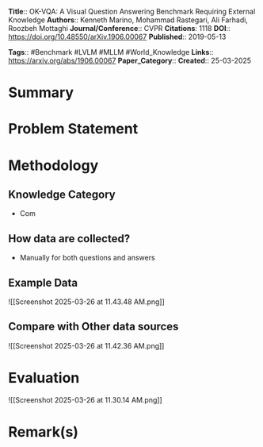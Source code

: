 **Title**:: OK-VQA: A Visual Question Answering Benchmark Requiring External Knowledge
**Authors**:: Kenneth Marino, Mohammad Rastegari, Ali Farhadi, Roozbeh Mottaghi
**Journal/Conference**:: CVPR
**Citations**: 1118
**DOI**:: https://doi.org/10.48550/arXiv.1906.00067
**Published**:: 2019-05-13

**Tags**:: #Benchmark  #LVLM #MLLM #World_Knowledge 
**Links**:: https://arxiv.org/abs/1906.00067
**Paper_Category**:: 
**Created**:: 25-03-2025

# Summary

# Problem Statement

# Methodology

## Knowledge Category
- Com

## How data are collected?
- Manually for both questions and answers

## Example Data

![[Screenshot 2025-03-26 at 11.43.48 AM.png]]

## Compare with Other data sources

![[Screenshot 2025-03-26 at 11.42.36 AM.png]]

# Evaluation

![[Screenshot 2025-03-26 at 11.30.14 AM.png]]


# Remark(s)

